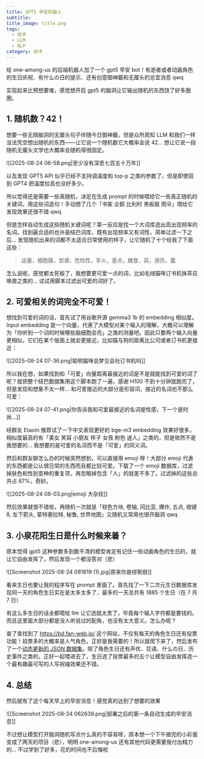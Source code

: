 ```yaml
---
title: GPT5 早安机器人
subtitle:
title_image: title.png
tags:
  - 技术
  - LLM
  - NLP
category: 技术
---
```

给 one-among-us 的后端机器人加了一个 gpt5 早安 bot！有逝者或者动画角色的生日庆祝、有什么の日的提示、还有创意御神籤和无厘头的忌宜消息 qwq

实现起来比预想要难，感觉想开启 gpt5 的脑洞让它输出随机的东西饶了好多圈圈。

## 1. 随机数？42！

想要一些无限脑洞的无厘头句子伴随今日御神籤，但是众所周知 LLM 和我们一样没法凭空想出随机的东西——让它说一个随机数它大概率会说 42... 想让它说一段随机无厘头文学也大概率会随机得很固定。

![[2025-08-24 06-58.png|至少没有深思七百五十万年]]

以及发现 GPT5 API 似乎已经不支持调温度和 top-p 之类的参数了，但是即使回到 GPT4 把温度拉高也没好多少。

所以觉得还是需要一些真随机，决定在生成 prompt 的时候喂给它一些真正随机的关键词，用这些词造句！手动想了几个「书架 企鹅 比利时 黑板报 雨伞」喂给它发现效果还很不错 qwq

但是怎样自动生成这些随机关键词呢？第一反应是找一个大词库选出高出现频率的名词。找到最合适的也许是结巴词库，既有出现频率又有词性，简单过滤一下之后... 发现随机出来的词都不太适合日常使用的样子，让它随机了十个给我了下面这些：

> 运量，细胞膜，型谱，危险性，军火，差点，膳食，蒜，游历，蠹

怎么说呢，感觉都太死板了，我想要更可爱一点的词，比如毛绒猫咪订书机抹茶召唤兽之类的... 试试用脚本过滤出可爱的词好了。

## 2. 可爱相关的词完全不可爱！

想找到可爱的词的话，首先试了用谷歌开源 gemma3 1b 的 embedding 相似度。Input embedding 是一个向量，代表了大模型对某个输入的理解，大概可以理解为「你听到一个词的时候哪些脑细胞会亮」之类的测量吧。因此只要两个输入向量更相似，它们在某个层面上就会更接近。比如猫与狗的距离比公司或者订书机更接近：

![[2025-08-24 07-36.png|聪明猫咪会梦见会社订书机吗]]

所以我在想，如果找到和「可爱」向量距离最接近的词是不是就能找到可爱的词了呢？就把整个结巴数据集用这个脚本跑了一遍，感谢 H100 不到十分钟就跑完了，但是发现和想象不太一样... 和可爱接近的大部分是形容词，接近的名词也不那么可爱：

![[2025-08-24 07-41.png|你告诉我和可爱最接近的名词是性感，下一个是时尚...]]

经群友 Etaoin 推荐试了一下中文表现更好的 bge-m3 embedding 效果好很多，相似度最高的有「美女 笑容 小朋友 样子 女孩 粉色 迷人」之类的，但是依然不是我想要的... 我想要的是可爱的名词而不是「可爱」的同义词。

然后和群友聊怎么办的时候突然想到，可以直接用 emoji 呀！大部分 emoji 代表的东西都是公认很日常的东西而且都比较可爱。下载了一个 emoji 数据库，过滤掉肤色和性别变种的重复项，再忽略掉包含「人」的就差不多了。过滤掉的这些总共占 67%，奇妙。

![[2025-08-24 08-03.png|emoji 大杂烩]]

然后效果就很不错啦，再随机一次就是「棕色方块, 卷轴, 冈比亚, 爆炸, 五点, 按键 8, 左下箭头, 蒙特塞拉特, 秘鲁, 世界地图」又随机又常用也很开脑洞 qwq

## 3. 小泉花阳生日是什么时候来着？

原本觉得 gpt5 这种参数多到数不清的模型肯定有记住一些动画角色的生日的，就让它自由发挥了，然后发现一个都没答对（悲）

![[Screenshot 2025-08-24 081819 (1).jpg|原来你是缪斯厨]]

看来生日也要让我的程序写在 prompt 里面了。首先找了一下二次元生日数据库发现同一天的角色生日实在是太多太多了，最多的一天总共有 1885 个生日（在 7 月 7 日）

有这么多生日的话全都喂给 llm 让它选就太贵了，毕竟每个输入字符都是要钱的。而且这里面大部分都是没人听说过的配角，也没有太大意义。怎么办呢？

查了查找到了 https://bd.fan-web.jp/ 这个网站，不仅有每天的角色生日还有投票功能！投票多的大概率是人气角色，正好是我需要的！所以就爬下来了，然后发布了一个[动态更新的 JSON 数据集](https://github.com/hykilpikonna/AnimeBirthdaysDataset)。除了角色生日还有声优、花语、什么の日、历史事件之类的，正好一起喂进去了，生日选了投票最多的五个让模型自由发挥选一个最有趣最可写的人写祝福效果还不错。

## 4. 总结

然后就有了这个每天早上的早安消息！感觉真的达到了想要的效果

![[Screenshot 2025-08-24 062639.png|部署之后的第一条自动生成的早安消息]]

不过想让模型打开脑洞随机写点什么真的不容易呀，原本想一个下午做完的小彩蛋变成了两天的项目（悲），明明 one-among-us 还有其他代码更需要我付出精力的... 不过学到了好多，花的时间也不后悔啦